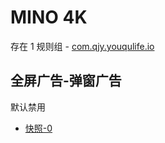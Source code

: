 # MINO 4K

存在 1 规则组 - [com.qjy.youqulife.io](/src/apps/com.qjy.youqulife.io.ts)

## 全屏广告-弹窗广告

默认禁用

- [快照-0](https://i.gkd.li/import/13378653)
